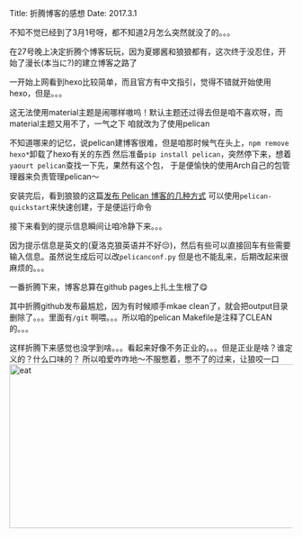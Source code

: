 Title: 折腾博客的感想
Date: 2017.3.1

不知不觉已经到了3月1号呀，都不知道2月怎么突然就没了的。。。

在27号晚上决定折腾个博客玩玩，因为夏娜酱和狼狼都有，这次终于没忍住，开始了漫长(本当に?)的建立博客之路了

一开始上网看到hexo比较简单，而且官方有中文指引，觉得不错就开始使用hexo，但是。。。

这无法使用material主题是闹哪样嗷呜！默认主题还过得去但是咱不喜欢呀，而material主题又用不了，一气之下
咱就改为了使用pelican

不知道哪来的记忆，说pelican建博客很难，但是咱那时候气在头上，`npm remove hexo*`卸载了hexo有关的东西
然后准备`pip install pelican`，突然停下来，想着`yaourt pelican`查找一下先，果然有这个包，
于是便愉快的使用Arch自己的包管理器来负责管理pelican～

安装完后，看到狼狼的这篇[发布 Pelican 博客的几种方式](https://blog.yoitsu.moe/pelican/pelican_output.html)
可以使用`pelican-quickstart`来快速创建，于是便运行命令

接下来看到的提示信息瞬间让咱冷静下来。。。

因为提示信息是英文的(夏洛克狼英语并不好😔)，然后有些可以直接回车有些需要输入信息。虽然说生成后可以改`pelicanconf.py`
但是也不能乱来，后期改起来很麻烦的。。。

一番折腾下来，博客总算在github pages上扎土生根了😋

其中折腾github发布最尴尬，因为有时候顺手mkae clean了，就会把output目录删除了。。。里面有`/git`
啊喂。。。所以咱的pelican Makefile是注释了CLEAN的。。。

这样折腾下来感觉也没学到啥。。。看起来好像不务正业的。。。但是正业是啥？谁定义的？什么口味的？
所以咱爱咋咋地～不服憋着，憋不了的过来，让狼咬一口
<img src="https://c1.staticflickr.com/1/699/33016295172_acc40b6c17_o.png" width="512" height="291" alt="eat">
